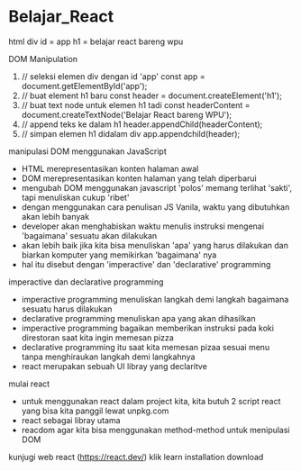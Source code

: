 # Belajar_React

html
div id =  app
h1 = belajar react bareng wpu

DOM Manipulation
1. // seleksi elemen div dengan id 'app'
   const app = document.getElementById('app');
3. // buat element h1 baru
   const header = document.createElement('h1');
5. // buat text node untuk elemen h1 tadi
   const headerContent = document.createTextNode('Belajar React bareng WPU');
7. // append teks ke dalam h1
   header.appendChild(headerContent);
9. // simpan elemen h1 didalam div
    app.appendchild(header);

 manipulasi DOM menggunakan JavaScript
 - HTML merepresentasikan konten halaman awal
 - DOM merepresentasikan konten halaman yang telah diperbarui
 - mengubah DOM menggunakan javascript 'polos' memang terlihat 'sakti', tapi menuliskan cukup 'ribet'
 -  dengan menggunakan cara penulisan JS Vanila, waktu yang dibutuhkan akan lebih banyak
 -  developer akan menghabiskan waktu menulis instruksi mengenai 'bagaimana' sesuatu akan dilakukan
 -  akan lebih baik jika kita bisa menuliskan 'apa' yang harus dilakukan dan biarkan komputer yang memikirkan 'bagaimana' nya
 -  hal itu disebut dengan 'imperactive' dan 'declarative' programming

imperactive dan declarative programming
- imperactive programming menuliskan langkah demi langkah bagaimana sesuatu harus dilakukan
- declarative programming menuliskan apa yang akan dihasilkan
- imperactive programming bagaikan memberikan instruksi pada koki direstoran saat kita ingin memesan pizza
- declarative programming itu saat kita memesan pizaa sesuai menu tanpa menghiraukan langkah demi langkahnya
- react merupakan sebuah UI libray yang declaritve

mulai react 
- untuk menggunakan react dalam project kita, kita butuh 2 script react yang bisa kita panggil lewat unpkg.com
- react sebagai libray utama
- reacdom agar kita bisa menggunakan method-method untuk menipulasi DOM

<html>
   <body>
      <div id="root"></div>
      <script src:"https://www.unpkg.com/browse/react@18.3.1/cjs/react.development.js"></script> 
      <script src:"https://unpkg.com/browse/react-dom@18.3.1/cjs/react-dom.development.js"></script>
      <script type:"text/javascript">
         const container = document.getElementById('root');
      </script>
   </body> 
</html>

kunjugi web react (https://react.dev/)
klik learn
installation
download

